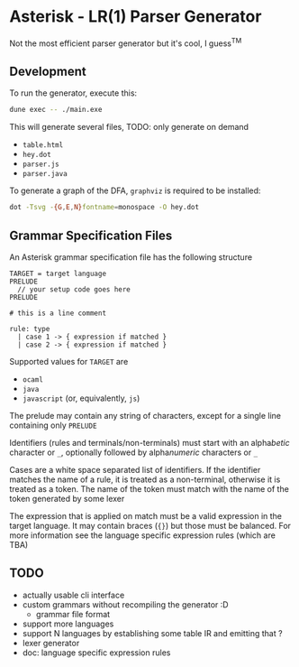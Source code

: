 # Asterisk - LR(1) Parser Generator

Not the most efficient parser generator but it's cool, I guess<sup>TM</sup>

## Development

To run the generator, execute this:

```sh
dune exec -- ./main.exe
```

This will generate several files, TODO: only generate on demand

- `table.html`
- `hey.dot`
- `parser.js`
- `parser.java`

To generate a graph of the DFA, `graphviz` is required to be installed:

```sh
dot -Tsvg -{G,E,N}fontname=monospace -O hey.dot
```

## Grammar Specification Files

An Asterisk grammar specification file has the following structure

```
TARGET = target language
PRELUDE
  // your setup code goes here
PRELUDE

# this is a line comment

rule: type
  | case 1 -> { expression if matched }
  | case 2 -> { expression if matched }
```

Supported values for `TARGET` are

- `ocaml`
- `java`
- `javascript` (or, equivalently, `js`)

The prelude may contain any string of characters, except for a single line containing only `PRELUDE`

Identifiers (rules and terminals/non-terminals) must start with an alpha*betic* character or `_`,
optionally followed by alpha*numeric* characters or `_`

Cases are a white space separated list of identifiers. If the identifier matches the name of a rule, it is treated as a non-terminal, otherwise it is treated as a token. The name of the token must match with the name of the token generated by some lexer


The expression that is applied on match must be a valid expression in the target language. It may contain braces (`{}`) but those must be balanced. For more information see the language specific expression rules (which are TBA)


## TODO

- actually usable cli interface
- custom grammars without recompiling the generator :D
  - grammar file format
- support more languages
- support N languages by establishing some table IR and emitting that ?
- lexer generator
- doc: language specific expression rules
